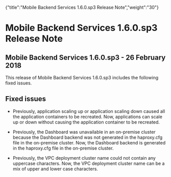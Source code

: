 {"title":"Mobile Backend Services 1.6.0.sp3 Release Note","weight":"30"} 

# Mobile Backend Services 1.6.0.sp3 Release Note

## Mobile Backend Services 1.6.0.sp3 - 26 February 2018

This release of Mobile Backend Services 1.6.0.sp3 includes the following fixed issues.

## Fixed issues

*   Previously, application scaling up or application scaling down caused all the application containers to be recreated. Now, applications can scale up or down without causing the application container to be recreated.
    
*   Previously, the Dashboard was unavailable in an on-premise cluster because the Dashboard backend was not generated in the haproxy.cfg file in the on-premise cluster. Now, the Dashboard backend is generated in the haproxy.cfg file in the on-premise cluster.
    
*   Previously, the VPC deployment cluster name could not contain any uppercase characters. Now, the VPC deployment cluster name can be a mix of upper and lower case characters.